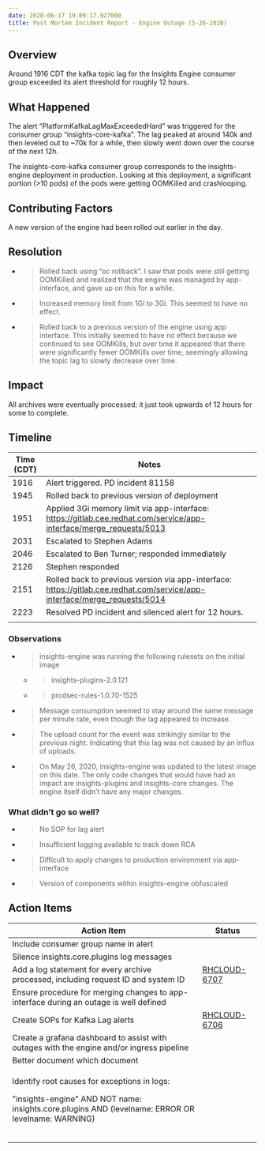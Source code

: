 ```yaml
---
date: 2020-06-17 19:09:17.927000
title: Post Mortem Incident Report - Engine Outage (5-26-2020)
---
```

## Overview

Around 1916 CDT the kafka topic lag for the Insights Engine consumer
group exceeded its alert threshold for roughly 12 hours.

## What Happened

The alert “PlatformKafkaLagMaxExceededHard” was triggered for the
consumer group “insights-core-kafka”. The lag peaked at around 140k and
then leveled out to ~70k for a while, then slowly went down over the
course of the next 12h.

The insights-core-kafka consumer group corresponds to the
insights-engine deployment in production. Looking at this deployment, a
significant portion (\>10 pods) of the pods were getting OOMKilled and
crashlooping.

## Contributing Factors

A new version of the engine had been rolled out earlier in the day.

## Resolution

  - > Rolled back using “oc rollback”. I saw that pods were still
    > getting OOMKilled and realized that the engine was managed by
    > app-interface, and gave up on this for a while.

  - > Increased memory limit from 1Gi to 3Gi. This seemed to have no
    > effect.

  - > Rolled back to a previous version of the engine using app
    > interface. This initially seemed to have no effect because we
    > continued to see OOMKills, but over time it appeared that there
    > were significantly fewer OOMKills over time, seemingly allowing
    > the topic lag to slowly decrease over time.

## Impact

All archives were eventually processed; it just took upwards of 12 hours
for some to complete.

## Timeline

<table>
<thead>
<tr class="header">
<th><strong>Time (CDT)</strong></th>
<th><strong>Notes</strong></th>
</tr>
</thead>
<tbody>
<tr class="odd">
<td>1916</td>
<td>Alert triggered. PD incident 81158</td>
</tr>
<tr class="even">
<td>1945</td>
<td>Rolled back to previous version of deployment</td>
</tr>
<tr class="odd">
<td>1951</td>
<td>Applied 3Gi memory limit via app-interface: <a href="https://gitlab.cee.redhat.com/service/app-interface/merge_requests/5013"><span class="underline">https://gitlab.cee.redhat.com/service/app-interface/merge_requests/5013</span></a></td>
</tr>
<tr class="even">
<td>2031</td>
<td>Escalated to Stephen Adams</td>
</tr>
<tr class="odd">
<td>2046</td>
<td>Escalated to Ben Turner; responded immediately</td>
</tr>
<tr class="even">
<td>2126</td>
<td>Stephen responded</td>
</tr>
<tr class="odd">
<td>2151</td>
<td>Rolled back to previous version via app-interface: <a href="https://gitlab.cee.redhat.com/service/app-interface/merge_requests/5014"><span class="underline">https://gitlab.cee.redhat.com/service/app-interface/merge_requests/5014</span></a></td>
</tr>
<tr class="even">
<td>2223</td>
<td>Resolved PD incident and silenced alert for 12 hours.</td>
</tr>
<tr class="odd">
<td></td>
<td></td>
</tr>
</tbody>
</table>

### Observations

  - > insights-engine was running the following rulesets on the initial
    > image
    
      - > insights-plugins-2.0.121
    
      - > prodsec-rules-1.0.70-1525

  - > Message consumption seemed to stay around the same message per
    > minute rate, even though the lag appeared to increase.

  - > The upload count for the event was strikingly similar to the
    > previous night. Indicating that this lag was not caused by an
    > influx of uploads.

  - > On May 26, 2020, insights-engine was updated to the latest image
    > on this date. The only code changes that would have had an impact
    > are insights-plugins and insights-core changes. The engine itself
    > didn’t have any major changes.

### What didn’t go so well?

  - > No SOP for lag alert

  - > Insufficient logging available to track down RCA

  - > Difficult to apply changes to production environment via
    > app-interface

  - > Version of components within insights-engine obfuscated

## Action Items

<table>
<thead>
<tr class="header">
<th><strong>Action Item</strong></th>
<th><strong>Status</strong></th>
</tr>
</thead>
<tbody>
<tr class="odd">
<td>Include consumer group name in alert</td>
<td></td>
</tr>
<tr class="even">
<td>Silence insights.core.plugins log messages</td>
<td></td>
</tr>
<tr class="odd">
<td>Add a log statement for every archive processed, including request ID and system ID</td>
<td><a href="https://projects.engineering.redhat.com/browse/RHCLOUD-6707"><span class="underline">RHCLOUD-6707</span></a></td>
</tr>
<tr class="even">
<td>Ensure procedure for merging changes to app-interface during an outage is well defined</td>
<td></td>
</tr>
<tr class="odd">
<td>Create SOPs for Kafka Lag alerts</td>
<td><a href="https://projects.engineering.redhat.com/browse/RHCLOUD-6706"><span class="underline">RHCLOUD-6706</span></a></td>
</tr>
<tr class="even">
<td>Create a grafana dashboard to assist with outages with the engine and/or ingress pipeline</td>
<td></td>
</tr>
<tr class="odd">
<td>Better document which document</td>
<td></td>
</tr>
<tr class="even">
<td><p>Identify root causes for exceptions in logs:</p>
<p>&quot;insights-engine&quot; AND NOT name: insights.core.plugins AND (levelname: ERROR OR levelname: WARNING)</p></td>
<td></td>
</tr>
<tr class="odd">
<td></td>
<td></td>
</tr>
<tr class="even">
<td></td>
<td></td>
</tr>
<tr class="odd">
<td></td>
<td></td>
</tr>
</tbody>
</table>
